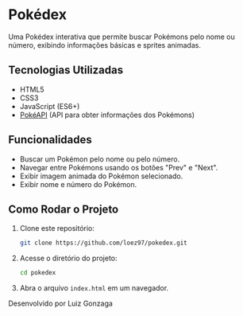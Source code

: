 # Pokédex

Uma Pokédex interativa que permite buscar Pokémons pelo nome ou número, exibindo informações básicas e sprites animadas.

## Tecnologias Utilizadas

- HTML5
- CSS3
- JavaScript (ES6+)
- [PokéAPI](https://pokeapi.co/) (API para obter informações dos Pokémons)

## Funcionalidades

- Buscar um Pokémon pelo nome ou pelo número.
- Navegar entre Pokémons usando os botões "Prev" e "Next".
- Exibir imagem animada do Pokémon selecionado.
- Exibir nome e número do Pokémon.

## Como Rodar o Projeto

1. Clone este repositório:
   ```sh
   git clone https://github.com/loez97/pokedex.git
   ```
2. Acesse o diretório do projeto:
   ```sh
   cd pokedex
   ```
3. Abra o arquivo `index.html` em um navegador.

   
Desenvolvido por Luiz Gonzaga
